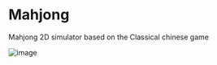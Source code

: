 # Mahjong
Mahjong 2D simulator based on the Classical chinese game

![image](https://github.com/user-attachments/assets/85c46381-d839-49a0-a6f2-fea3d3087694)

